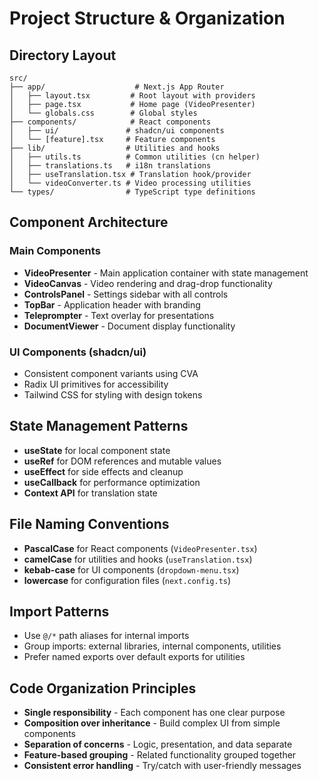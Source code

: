 # Project Structure & Organization

## Directory Layout

```
src/
├── app/                    # Next.js App Router
│   ├── layout.tsx         # Root layout with providers
│   ├── page.tsx           # Home page (VideoPresenter)
│   └── globals.css        # Global styles
├── components/            # React components
│   ├── ui/               # shadcn/ui components
│   └── [feature].tsx     # Feature components
├── lib/                  # Utilities and hooks
│   ├── utils.ts          # Common utilities (cn helper)
│   ├── translations.ts   # i18n translations
│   ├── useTranslation.tsx # Translation hook/provider
│   └── videoConverter.ts # Video processing utilities
└── types/                # TypeScript type definitions
```

## Component Architecture

### Main Components
- **VideoPresenter** - Main application container with state management
- **VideoCanvas** - Video rendering and drag-drop functionality  
- **ControlsPanel** - Settings sidebar with all controls
- **TopBar** - Application header with branding
- **Teleprompter** - Text overlay for presentations
- **DocumentViewer** - Document display functionality

### UI Components (shadcn/ui)
- Consistent component variants using CVA
- Radix UI primitives for accessibility
- Tailwind CSS for styling with design tokens

## State Management Patterns

- **useState** for local component state
- **useRef** for DOM references and mutable values
- **useEffect** for side effects and cleanup
- **useCallback** for performance optimization
- **Context API** for translation state

## File Naming Conventions

- **PascalCase** for React components (`VideoPresenter.tsx`)
- **camelCase** for utilities and hooks (`useTranslation.tsx`)
- **kebab-case** for UI components (`dropdown-menu.tsx`)
- **lowercase** for configuration files (`next.config.ts`)

## Import Patterns

- Use `@/*` path aliases for internal imports
- Group imports: external libraries, internal components, utilities
- Prefer named exports over default exports for utilities

## Code Organization Principles

- **Single responsibility** - Each component has one clear purpose
- **Composition over inheritance** - Build complex UI from simple components  
- **Separation of concerns** - Logic, presentation, and data separate
- **Feature-based grouping** - Related functionality grouped together
- **Consistent error handling** - Try/catch with user-friendly messages